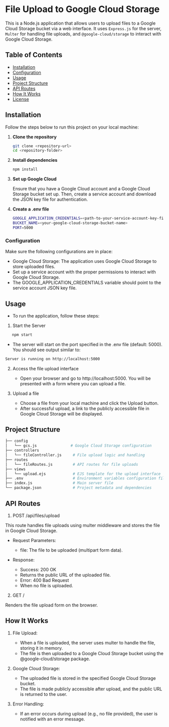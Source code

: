 # File Upload to Google Cloud Storage

This is a Node.js application that allows users to upload files to a Google Cloud Storage bucket via a web interface. It uses `Express.js` for the server, `Multer` for handling file uploads, and `@google-cloud/storage` to interact with Google Cloud Storage.

## Table of Contents

- [Installation](#installation)
- [Configuration](#configuration)
- [Usage](#usage)
- [Project Structure](#project-structure)
- [API Routes](#api-routes)
- [How It Works](#how-it-works)
- [License](#license)

## Installation

Follow the steps below to run this project on your local machine:

1. **Clone the repository**

   ```bash
   git clone <repository-url>
   cd <repository-folder>
   ```

2. **Install dependencies**

   ```bash
   npm install
   ```

3. **Set up Google Cloud**

   Ensure that you have a Google Cloud account and a Google Cloud Storage bucket set up. Then, create a service account and download the JSON key file for authentication.

4. **Create a .env file**

   ```bash
   GOOGLE_APPLICATION_CREDENTIALS=<path-to-your-service-account-key-file>
   BUCKET_NAME=<your-google-cloud-storage-bucket-name>
   PORT=5000
   ```

### Configuration 

   Make sure the following configurations are in place:

   - Google Cloud Storage: The application uses Google Cloud Storage to store uploaded files.
   - Set up a service account with the proper permissions to interact with Google Cloud Storage.
   - The GOOGLE_APPLICATION_CREDENTIALS variable should point to the service account JSON key file.

## Usage

   - To run the application, follow these steps:

1. Start the Server

```bash
   npm start
   ```

   - The server will start on the port specified in the .env file (default: 5000). You should see output similar to:
   
   ```bash
   Server is running on http://localhost:5000
   ```

2. Access the file upload interface

   - Open your browser and go to http://localhost:5000. You will be presented with a form where you can upload a file.

3. Upload a file
   
   - Choose a file from your local machine and click the Upload button.
   - After successful upload, a link to the publicly accessible file in Google Cloud Storage will be displayed.

## Project Structure

```bash
├── config
│   └── gcs.js               # Google Cloud Storage configuration
├── controllers
│   └── fileController.js     # File upload logic and handling
├── routes
│   └── fileRoutes.js         # API routes for file uploads
├── views
│   └── upload.ejs            # EJS template for the upload interface
├── .env                      # Environment variables configuration file
├── index.js                  # Main server file
└── package.json              # Project metadata and dependencies
```

## API Routes

1. POST /api/files/upload

This route handles file uploads using multer middleware and stores the file in Google Cloud Storage.

   - Request Parameters:
        - file: The file to be uploaded (multipart form data).

   - Response:
        - Success: 200 OK
        - Returns the public URL of the uploaded file.
        - Error: 400 Bad Request
        - When no file is uploaded.

2. GET / 

Renders the file upload form on the browser.

## How It Works
1. File Upload:

    - When a file is uploaded, the server uses multer to handle the file, storing it in memory.
    - The file is then uploaded to a Google Cloud Storage bucket using the @google-cloud/storage package.
    
2. Google Cloud Storage:

    - The uploaded file is stored in the specified Google Cloud Storage bucket.
    - The file is made publicly accessible after upload, and the public URL is returned to the user.

3. Error Handling:

    - If an error occurs during upload (e.g., no file provided), the user is notified with an error message.